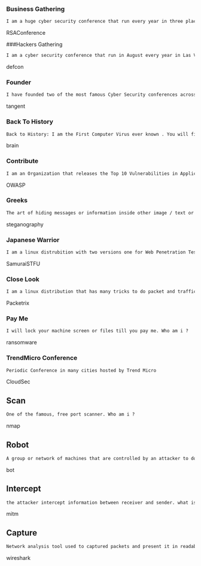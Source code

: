 ### Business Gathering 

```tex
I am a huge cyber security conference that run every year in three places : San Francisco, Singapore and Lately AbuDhabi. Who am I ? No spaces in answering
```
RSAConference

###Hackers Gathering

```tex
I am a cyber security conference that run in August every year in Las Vegas. I am the largest gathering for Hackers in the whole world. No Credit cards, no online booking , Only Cash allowed . Who am I ?
```
defcon

### Founder

```tex
I have founded two of the most famous Cyber Security conferences across the globe in Las Vegas, USA. I am not The Dark Knight. I am The DarK--------?
```
tangent

### Back To History

```tex
Back to History: I am the First Computer Virus ever known . You will find me in your head . My name is ……..?
```

brain

### Contribute

```tex
I am an Organization that releases the Top 10 Vulnerabilities in Application Security . I am ……?
```
OWASP

###  Greeks

```tex
The art of hiding messages or information inside other image / text or data
```
steganography

### Japanese Warrior

```tex
I am a linux distrubition with two versions one for Web Penetration Testing and the other for attacking smart grids. What is my smart grid distribution name ?
```
SamuraiSTFU

### Close Look

```tex
I am a linux distribution that has many tricks to do packet and traffic analysis. Who am I ?
```
Packetrix

### Pay Me

```tex
I will lock your machine screen or files till you pay me. Who am i ?
```
ransomware



### TrendMicro Conference

```tex
Periodic Conference in many cities hosted by Trend Micro
```
CloudSec

## Scan

```tex
One of the famous, free port scanner. Who am i ?
```
nmap

## Robot
```tex
A group or network of machines that are controlled by an attacker to do a certain task
```
bot

## Intercept 
```tex
the attacker intercept information between receiver and sender. what is the attack name ?
```
mitm

## Capture
```tex
Network analysis tool used to captured packets and present it in readable format
```
wireshark
